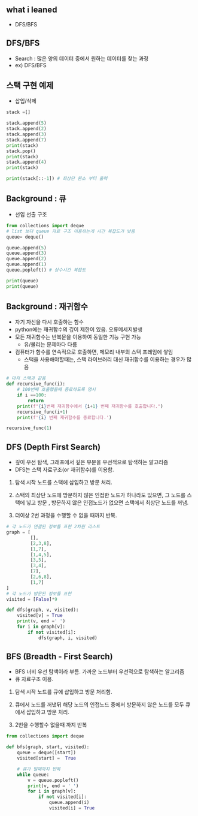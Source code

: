 ## what i leaned 
+ DFS/BFS

## DFS/BFS

+ Search : 많은 양의 데이터 중에서 원하는 데이터를 찾는 과정
+ ex) DFS/BFS 

## 스택 구현 예제
+ 삽입/삭제

```python
stack =[] 

stack.append(5)
stack.append(2)
stack.append(3)
stack.append(7)
print(stack)
stack.pop()
print(stack)
stack.append(4)
print(stack)

print(stack[::-1]) # 최상단 원소 부터 출력
```

## Background : 큐
+ 선입 선출 구조

```python
from collections import deque 
# list 보다 queue 자료 구조 이용하는게 시간 복잡도가 낮음
queue= deque()

queue.append(5)
queue.append(3)
queue.append(2)
queue.append(1)
queue.popleft() # 상수시간 복잡도 

print(queue)
print(queue)


```

## Background : 재귀함수
+ 자기 자신을 다시 호출하는 함수 
+ python에는 재귀함수의 깊이 제한이 있음. 오류메세지발생
+ 모든 재귀함수는 반복문을 이용하여 동일한 기능 구현 가능
    + 유/불리는 문제마다 다름
+ 컴퓨터가 함수를 연속적으로 호출하면, 메모리 내부의 스택 프레임에 쌓임
    + 스택을 사용해야할때는, 스택 라이브러리 대신 재귀함수를 이용하는 경우가 많음

```python
# 마치 스택과 같음
def recursive_func(i):
    # 100번째 호출했을때 종료하도록 명시
    if i ==100:
        return
    print(f"{i}번째 재귀함수에서 {i+1} 번째 재귀함수를 호출합니다.")
    recursive_func(i+1)
    print(f'{i} 번째 재귀함수를 종료합니다.')

recursive_func(1)

```

## DFS (Depth First Search)
+ 깊이 우선 탐색, 그래프에서 깊은 부분을 우선적으로 탐색하는 알고리즘
+ DFS는 스택 자료구조(or 재귀함수)를 이용함.

1) 탐색 시작 노드를 스택에 삽입하고 방문 처리.

2) 스택의 최상단 노드에 방문하지 않은 인접한 노드가 하나라도 있으면, 그 노드를 스택에 넣고 방문 , 방문하지 않은 인접노드가 없으면 스택에서 최상단 노드를 꺼냄.

3) 더이상 2번 과정을 수행할 수 없을 때까지 반복.


```python
# 각 노드가 연결된 정보를 표현 2차원 리스트
graph = [
         [],
         [2,3,8],
         [1,7],
         [1,4,5],
         [3,5],
         [3,4],
         [7],
         [2,6,8],
         [1,7]
]
# 각 노드가 방문된 정보를 표현
visited = [False]*9 

def dfs(graph, v, visited):
    visited[v] = True 
    print(v, end =' ')
    for i in graph[v]:
        if not visited[i]:
            dfs(graph, i, visited) 

```

## BFS (Breadth - First Search)

+ BFS 너비 우선 탐색이라 부름. 가까운 노드부터 우선적으로 탐색하는 알고리즘
+ 큐 자료구조 이용.

1) 탐색 시작 노드를 큐에 삽입하고 방문 처리함.

2) 큐에서 노드를 꺼낸뒤 해당 노드의 인접노드 중에서 방문하지 않은 노드를 모두 큐에서 삽입하고 방문 처리.

3) 2번을 수행할수 없을때 까지 반복

```python 
from collections import deque 

def bfs(graph, start, visited):
    queue = deque([start])
    visited[start] =  True 

    # 큐가 빌때까지 반복
    while queue:
        v = queue.popleft()
        print(v, end = ' ')
        for i in graph[v]:
            if not visited[i]:
                queue.append(i)
                visited[i] = True

```